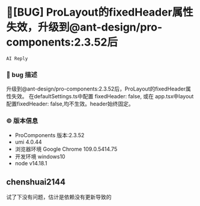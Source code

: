 # 🐛[BUG] ProLayout的fixedHeader属性失效，升级到@ant-design/pro-components:2.3.52后

`AI Reply`

### 🐛 bug 描述

升级到@ant-design/pro-components:2.3.52后，ProLayout的fixedHeader属性失效。
在defaultSettings.ts中配置 fixedHeader: false, 或在 app.tsx中layout配置fixedHeader: false,均不生效。header始终固定。

### © 版本信息

- ProComponents 版本:2.3.52
- umi 4.0.44
- 浏览器环境 Google Chrome 109.0.5414.75
- 开发环境 windows10
- node v14.18.1

## chenshuai2144

试了下没有问题，估计是依赖没有更新导致的
